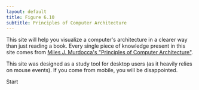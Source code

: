```yaml
---
layout: default
title: Figure 6.10
subtitle: Principles of Computer Architecture
---
```


This site will help you visualize a computer's architecture in a clearer way than just reading a book. Every single piece of knowledge present in this site comes from [Miles J. Murdocca's "Principles of Computer Architecture"](http://academicos.azc.uam.mx/oan/lac/Murdocca_en.pdf).

This site was designed as a study tool for desktop users (as it heavily relies on mouse events). If you come from mobile, you will be disappointed.

<footer>
  <a onclick="load(14)" class="button">Start</a>
</footer>